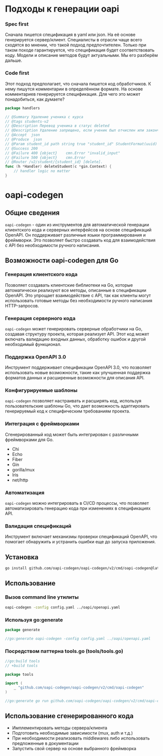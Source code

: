 # Подходы к генерации oapi

### Spec first

Сначала пишется спецификация в yaml или json. На её основе генерируется сервер/клиент. Специалисты в отрасли 
чаще всего сходятся во мнении, что такой подход предпочтителен. Только при таком походе гарантируется, что 
спецификация будет соответствовать коду. Модели и описание методов будут актуальными. Мы его разберём дальше.

### Code first

Этот подход предполагает, что сначала пишется код обработчиков. К нему пишутся комментарии в определённом формате. 
На основе комментариев генерируется спецификация. Для чего это может понадобиться, как думаете?

```go
package handlers

// @Summary Удаление ученика с курса
// @tags students-v2
// @Description Перевод ученика в статус deleted
// @Description Удаление запрещено, если ученик был отчислен или закончил обучение
// @Accept  json
// @Produce  json
// @Param student_id path string true "student_id" StudentFormat(uuid)
// @Success 200
// @Failure	400	{object}	cmn.Error "invalid_input"
// @Failure	500	{object}	cmn.Error
// @Router /v2/student/{student_id} [delete].
func (h *Handler) deleteStudent(c *gin.Context) {
	// handler logic no matter
}
```

# oapi-codegen

## Общие сведения

`oapi-codegen` - один из инструментов для автоматической генерации клиентского кода и серверных интерфейсов на основе
спецификаций OpenAPI. Он поддерживает различные языки программирования и фреймворки. Это позволяет быстро создавать 
код для взаимодействия с API без необходимости ручного написания.

## Возможности oapi-codegen для Go

### Генерация клиентского кода

Позволяет создавать клиентские библиотеки на Go, которые автоматически реализуют все методы, описанные в
спецификации OpenAPI. Это упрощает взаимодействие с API, так как клиенты могут использовать готовые методы
без необходимости ручного написания HTTP-запросов.

### Генерация серверного кода

`oapi-codegen` может генерировать серверные обработчики на Go, создавая структуру проекта, которая реализует API.
Этот код может включать валидацию входных данных, обработку ошибок и другой необходимый функционал.

### Поддержка OpenAPI 3.0

Инструмент поддерживает спецификации OpenAPI 3.0, что позволяет использовать новые возможности, такие как
улучшенная поддержка форматов данных и расширенные возможности для описания API.

### Конфигурируемые шаблоны

`oapi-codegen` позволяет настраивать и расширять код, используя пользовательские шаблоны Go, что дает
возможность адаптировать генерируемый код к специфическим требованиям проекта.

### Интеграция с фреймворками

Сгенерированный код может быть интегрирован с различными фреймворками для Go.

- Chi
- Echo
- Fiber
- Gin
- gorilla/mux
- Iris
- net/http

### Автоматизация

`oapi-codegen` можно интегрировать в CI/CD процессы, что позволяет автоматизировать генерацию кода при изменениях
в спецификациях API.

### Валидация спецификаций

Инструмент включает механизмы проверки спецификаций OpenAPI, что помогает обнаружить и устранить ошибки еще
до запуска приложения.

## Установка

```bash
go install github.com/oapi-codegen/oapi-codegen/v2/cmd/oapi-codegen@latest
```

## Использование

### Вызов command line утилиты
```bash
oapi-codegen -config config.yaml ../oapi/openapi.yaml
```

### Используя go:generate
```go
package generate

//go:generate oapi-codegen -config config.yaml ../oapi/openapi.yaml
```

### Посредством паттерна tools.go (tools/tools.go)

```go
//go:build tools
// +build tools

package tools

import (
	_ "github.com/oapi-codegen/oapi-codegen/v2/cmd/oapi-codegen"
)

//go:generate go run github.com/oapi-codegen/oapi-codegen/v2/cmd/oapi-codegen --config=config.yaml ../../api.yaml
```

## Использование сгенерированного кода

- Имплементировать методы сервера/клиента
- Подготовить необходимые зависимости (mux, auth и т.д.)
- При необходимости реализовать middlewares либо использовать предложенные в документации
- Запустить свой сервер на основе выбранного фреймворка